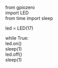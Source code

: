 from gpiozero <br> import LED<br>
from time import sleep<br>

led = LED(17)<br>

while True:<br>
    led.on()<br>
    sleep(1)<br>
    led.off()<br>
    sleep(1)<br>
